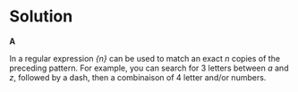 # Solution

**A**

In a regular expression *{n}* can be used to match an exact *n* copies of the preceding pattern. For example, you can
search for 3 letters between *a* and *z*, followed by a dash, then a combinaison of 4 letter and/or numbers.

